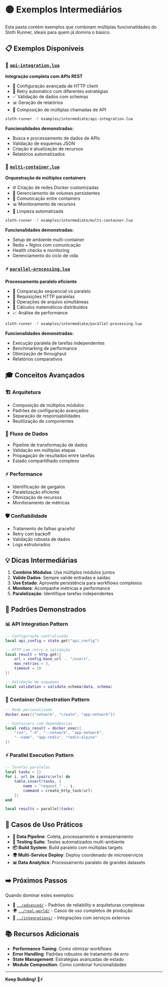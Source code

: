 # 🟡 Exemplos Intermediários

Esta pasta contém exemplos que combinam múltiplas funcionalidades do Sloth Runner, ideais para quem já domina o básico.

## 📋 Exemplos Disponíveis

### 🚀 [`api-integration.lua`](./api-integration.lua)
**Integração completa com APIs REST**
- 🔧 Configuração avançada de HTTP client
- 🔄 Retry automático com diferentes estratégias
- ✅ Validação de dados com schemas
- 📊 Geração de relatórios
- 🔗 Composição de múltiplas chamadas de API

```bash
sloth-runner -f examples/intermediate/api-integration.lua
```

**Funcionalidades demonstradas:**
- Busca e processamento de dados de APIs
- Validação de esquemas JSON
- Criação e atualização de recursos
- Relatórios automatizados

### 🐳 [`multi-container.lua`](./multi-container.lua)
**Orquestração de múltiplos containers**
- 🌐 Criação de redes Docker customizadas
- 💾 Gerenciamento de volumes persistentes
- 🔗 Comunicação entre containers
- 📊 Monitoramento de recursos
- 🧹 Limpeza automatizada

```bash
sloth-runner -f examples/intermediate/multi-container.lua
```

**Funcionalidades demonstradas:**
- Setup de ambiente multi-container
- Redis + Nginx com comunicação
- Health checks e monitoring
- Gerenciamento do ciclo de vida

### ⚡ [`parallel-processing.lua`](./parallel-processing.lua)
**Processamento paralelo eficiente**
- 🔄 Comparação sequencial vs paralelo
- 📡 Requisições HTTP paralelas
- 📁 Operações de arquivo simultâneas
- 🔢 Cálculos matemáticos distribuídos
- 📈 Análise de performance

```bash
sloth-runner -f examples/intermediate/parallel-processing.lua
```

**Funcionalidades demonstradas:**
- Execução paralela de tarefas independentes
- Benchmarking de performance
- Otimização de throughput
- Relatórios comparativos

## 🎓 Conceitos Avançados

### 🏗️ **Arquitetura**
- Composição de múltiplos módulos
- Padrões de configuração avançados
- Separação de responsabilidades
- Reutilização de componentes

### 🔄 **Fluxo de Dados**
- Pipeline de transformação de dados
- Validação em múltiplas etapas
- Propagação de resultados entre tarefas
- Estado compartilhado complexo

### ⚡ **Performance**
- Identificação de gargalos
- Paralelização eficiente
- Otimização de recursos
- Monitoramento de métricas

### 🛡️ **Confiabilidade**
- Tratamento de falhas graceful
- Retry com backoff
- Validação robusta de dados
- Logs estruturados

## 💡 Dicas Intermediárias

1. **Combine Módulos**: Use múltiplos módulos juntos
2. **Valide Dados**: Sempre valide entradas e saídas
3. **Use Estado**: Aproveite persistência para workflows complexos
4. **Monitore**: Acompanhe métricas e performance
5. **Paralelização**: Identifique tarefas independentes

## 🔧 Padrões Demonstrados

### 📊 **API Integration Pattern**
```lua
-- Configuração centralizada
local api_config = state.get("api_config")

-- HTTP com retry e validação
local result = http.get({
    url = config.base_url .. "/users",
    max_retries = 3,
    timeout = 10
})

-- Validação de esquemas
local validation = validate.schema(data, schema)
```

### 🐳 **Container Orchestration Pattern**
```lua
-- Rede personalizada
docker.exec({"network", "create", "app-network"})

-- Containers com dependências
local redis_result = docker.exec({
    "run", "-d", "--network", "app-network",
    "--name", "app-redis", "redis:alpine"
})
```

### ⚡ **Parallel Execution Pattern**
```lua
-- Tarefas paralelas
local tasks = {}
for i, url in ipairs(urls) do
    table.insert(tasks, {
        name = "request_" .. i,
        command = create_http_task(url)
    })
end

local results = parallel(tasks)
```

## 🚀 Casos de Uso Práticos

- **🔄 Data Pipeline**: Coleta, processamento e armazenamento
- **🧪 Testing Suite**: Testes automatizados multi-ambiente
- **📦 Build System**: Build paralelo com múltiplas targets
- **🌍 Multi-Service Deploy**: Deploy coordenado de microserviços
- **📊 Data Analytics**: Processamento paralelo de grandes datasets

## ➡️ Próximos Passos

Quando dominar estes exemplos:

- 🔴 [`../advanced/`](../advanced/) - Padrões de reliability e arquiteturas complexas
- 🌍 [`../real-world/`](../real-world/) - Casos de uso completos de produção
- 🔌 [`../integrations/`](../integrations/) - Integrações com serviços externos

## 📚 Recursos Adicionais

- **Performance Tuning**: Como otimizar workflows
- **Error Handling**: Padrões robustos de tratamento de erro
- **State Management**: Estratégias avançadas de estado
- **Module Composition**: Como combinar funcionalidades

---

**Keep Building! 🦥⚡**
